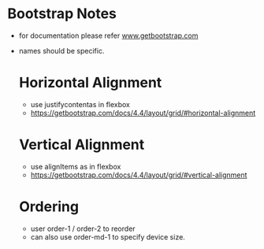 # Bootstrap Notes

- for documentation please refer www.getbootstrap.com
- names should be specific.

  # Horizontal Alignment

  - use justifycontentas in flexbox
  - https://getbootstrap.com/docs/4.4/layout/grid/#horizontal-alignment

  # Vertical Alignment

  - use alignItems as in flexbox
  - https://getbootstrap.com/docs/4.4/layout/grid/#vertical-alignment

  # Ordering

  - user order-1 / order-2 to reorder
  - can also use order-md-1 to specify device size.
